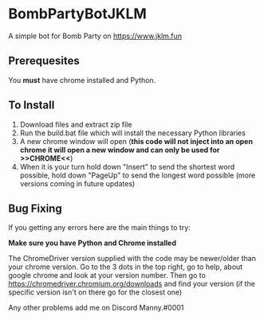# BombPartyBotJKLM

A simple bot for Bomb Party on https://www.jklm.fun


<h2>Prerequesites</h2>

You **must** have chrome installed and Python.

<h2>To Install</h2>

1. Download files and extract zip file
2. Run the build.bat file which will install the necessary Python libraries
3. A new chrome window will open (**this code will not inject into an open chrome it will open a new window and can only be used for >>CHROME<<**)
4. When it is your turn hold down "Insert" to send the shortest word possible, hold down "PageUp" to send the longest word possible (more versions coming in future updates)

<h2>Bug Fixing</h2>

If you getting any errors here are the main things to try:

**Make sure you have Python and Chrome installed**

The ChromeDriver version supplied with the code may be newer/older than your chrome version. Go to the 3 dots in the top right, go to help, about google chrome and look at your version number. Then go to https://chromedriver.chromium.org/downloads and find your version (if the specific version isn't on there go for the closest one)


Any other problems add me on Discord Manny.#0001
